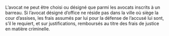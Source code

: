L’avocat ne peut être choisi ou désigné que parmi les avocats inscrits à un barreau.
Si l’avocat désigné d’office ne réside pas dans la ville où siège la cour d’assises, les frais assumés par lui pour la défense de l’accusé lui sont, s’il le requiert, et sur justifications, remboursés au titre des frais de justice en matière criminelle.